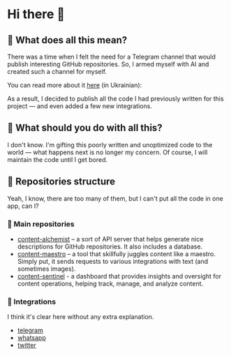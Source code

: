 # Hi there 👋

## 👀 What does all this mean?  

There was a time when I felt the need for a Telegram channel that would publish interesting GitHub repositories. So, I armed myself with AI and created such a channel for myself.  

You can read more about it [here](https://drukarnia.com.ua/articles/yak-shtuchnii-intelekt-vede-telegram-kanal-ta-ne-lishe-iogo-i-u-nogo-ce-chudovo-vikhodit-tnpeE) (in Ukrainian):  

As a result, I decided to publish all the code I had previously written for this project — and even added a few new integrations.

## 🤔 What should you do with all this? 

I don't know. I'm gifting this poorly written and unoptimized code to the world — what happens next is no longer my concern. Of course, I will maintain the code until I get bored.

## 🧬 Repositories structure  

Yeah, I know, there are too many of them, but I can't put all the code in one app, can I? 

### 🥇 Main repositories

- [content-alchemist](https://github.com/think-root/content-alchemist) – a sort of API server that helps generate nice descriptions for GitHub repositories. It also includes a database.  
- [content-maestro](https://github.com/think-root/content-maestro) – a tool that skillfully juggles content like a maestro. Simply put, it sends requests to various integrations with text (and sometimes images).
- [content-sentinel](https://github.com/think-root/content-sentinel) - a dashboard that provides insights and oversight for content operations, helping track, manage, and analyze content.

### 🥈 Integrations

I think it's clear here without any extra explanation.

- [telegram](https://github.com/think-root/telegram-connector)
- [whatsapp](https://github.com/think-root/whatsapp-connector)
- [twitter](https://github.com/think-root/x-connector)
